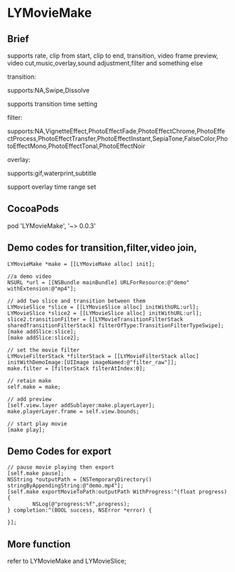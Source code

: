 # LYMovieMake

## Brief

supports rate,  clip from start, clip to end, transition, video frame preview, video cut,music,overlay,sound adjustment,filter and something else

transition:

supports:NA,Swipe,Dissolve

supports transition time setting

filter:

supports:NA,VignetteEffect,PhotoEffectFade,PhotoEffectChrome,PhotoEffectProcess,PhotoEffectTransfer,PhotoEffectInstant,SepiaTone,FalseColor,PhotoEffectMono,PhotoEffectTonal,PhotoEffectNoir

overlay:

supports:gif,waterprint,subtitle

support overlay time range set



## CocoaPods
pod 'LYMovieMake', '~> 0.0.3'

## Demo codes for transition,filter,video join,
```
LYMovieMake *make = [[LYMovieMake alloc] init];

//a demo video
NSURL *url = [[NSBundle mainBundle] URLForResource:@"demo" withExtension:@"mp4"];

// add two slice and transition between them
LYMovieSlice *slice = [[LYMovieSlice alloc] initWithURL:url];
LYMovieSlice *slice2 = [[LYMovieSlice alloc] initWithURL:url];
slice2.transitionFilter = [[LYMovieTransitionFilterStack sharedTransitionFilterStack] filterOfType:TransitionFilterTypeSwipe];
[make addSlice:slice];
[make addSlice:slice2];

// set the movie filter
LYMovieFilterStack *filterStack = [[LYMovieFilterStack alloc] initWithDemoImage:[UIImage imageNamed:@"filter_raw"]];
make.filter = [filterStack filterAtIndex:0];

// retain make
self.make = make;

// add preview
[self.view.layer addSublayer:make.playerLayer];
make.playerLayer.frame = self.view.bounds;

// start play movie
[make play];
```

## Demo Codes for export
```
// pause movie playing then export
[self.make pause];
NSString *outputPath = [NSTemporaryDirectory() stringByAppendingString:@"demo.mp4"];
[self.make exportMovieToPath:outputPath WithProgress:^(float progress) {
        NSLog(@"progress:%f",progress);
} completion:^(BOOL success, NSError *error) {
        
}];
```

## More function

refer to LYMovieMake and LYMovieSlice;
